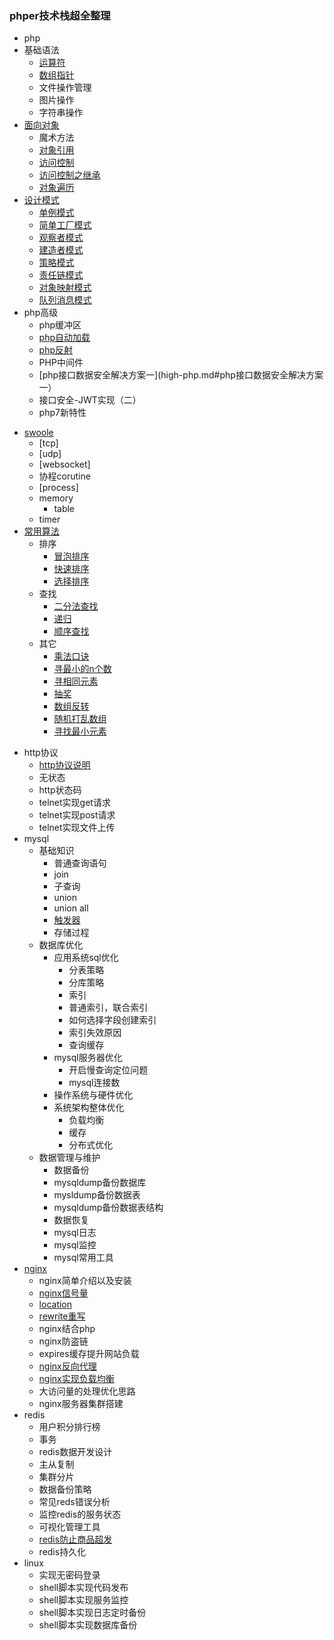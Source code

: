 ### phper技术栈超全整理
- php
 - 基础语法
   * [运算符](grammar.md#运算符) 
   * [数组指针](grammar.md#数组指针)
   * 文件操作管理
   * 图片操作
   * 字符串操作
 - [面向对象](oop.md)
   - 魔术方法 
   - [对象引用](oop.md#对象引用)
   - [访问控制](oop.md#访问控制private)
   - [访问控制之继承](oop.md#访问控制之继承)
   - [对象遍历](oop.md#对象遍历)
 - [设计模式](designPatterns.md)
   - [单例模式](designPatterns.md#单例模式)
   - [简单工厂模式](designPatterns.md#简单工厂模式)
   - [观察者模式](designPatterns.md#观察者模式)
   - [建造者模式](designPatterns.md#建造者模式)
   - [策略模式](designPatterns.md#策略模式)
   - [责任链模式](designPatterns.md#责任链模式)
   - [对象映射模式](designPatterns.md#对象映射模式)
   - [队列消息模式](designPatterns.md#队列消息模式)
- php高级
  * php缓冲区
  * [php自动加载](high-php.md#php自动加载)
  * [php反射](high-php.md#php反射)
  * PHP中间件
  * [php接口数据安全解决方案一](high-php.md#php接口数据安全解决方案一）
  * 接口安全-JWT实现（二）
  * php7新特性
* [swoole](https://github.com/lisiqiong/swoole-demo)
  * [tcp]
  * [udp]
  * [websocket]
  * 协程corutine
  * [process]
  * memory
    * table
  * timer
* [常用算法](arithmetic.md)
  + 排序
    + [冒泡排序](arithmetic.md#冒泡排序)
    + [快速排序](arithmetic.md#快速排序)
    + [选择排序](arithmetic.md#选择排序)
  + 查找
    + [二分法查找](arithmetic.md#二分法查找)
    + [递归](arithmetic.md#递归)
    + [顺序查找](arithmetic.md#顺序查找)
  + 其它
    + [乘法口诀](arithmetic.md#乘法口诀)
    + [寻最小的n个数](arithmetic.md#寻最小的n个数)
    + [寻相同元素](arithmetic.md#寻相同元素)
    + [抽奖](arithmetic.md#抽奖)
    + [数组反转](arithmetic.md#数组反转)
    + [随机打乱数组](arithmetic.md#随机打乱数组)
    + [寻找最小元素](arithmetic.md#寻找最小元素)
- http协议
  * [http协议说明](http.md#http协议说明)
  * 无状态
  * http状态码
  * telnet实现get请求
  * telnet实现post请求
  * telnet实现文件上传
- mysql
  - 基础知识    
    - 普通查询语句
    - join
    - 子查询
    - union
    - union all
    - [触发器](mysql.md#触发器)
    - 存储过程
  - 数据库优化
    - 应用系统sql优化
      - 分表策略
      - 分库策略
      - 索引
	  - 普通索引，联合索引
	  - 如何选择字段创建索引
	  - 索引失效原因 
      - 查询缓存
    - mysql服务器优化
      - 开启慢查询定位问题
      - mysql连接数
    - 操作系统与硬件优化
    - 系统架构整体优化
      - 负载均衡
      - 缓存
      - 分布式优化
  - 数据管理与维护
    - 数据备份
	- mysqldump备份数据库
	- mysldump备份数据表
	- mysqldump备份数据表结构
    - 数据恢复
    - mysql日志
    - mysql监控
    - mysql常用工具
- [nginx](nginx.md)
  - nginx简单介绍以及安装
  - [nginx信号量](nginx.md#nginx信号量)
  - [location](nginx.md#location)
  - [rewrite重写](nginx.md#rewrite重写)
  - nginx结合php
  - nginx防盗链
  - expires缓存提升网站负载
  - [nginx反向代理](nginx.md#nginx反向代理)
  - [nginx实现负载均衡](nginx.md#nginx实现负载均衡)
  - 大访问量的处理优化思路
  - nginx服务器集群搭建
- redis
  - 用户积分排行榜
  - 事务
  - redis数据开发设计
  - 主从复制
  - 集群分片
  - 数据备份策略
  - 常见reds错误分析
  - 监控redis的服务状态
  - 可视化管理工具
  - [redis防止商品超发](redis.md#redis防止商品超发) 
  - redis持久化
- linux
  * 实现无密码登录
  * shell脚本实现代码发布
  * shell脚本实现服务监控
  * shell脚本实现日志定时备份
  * shell脚本实现数据库备份

